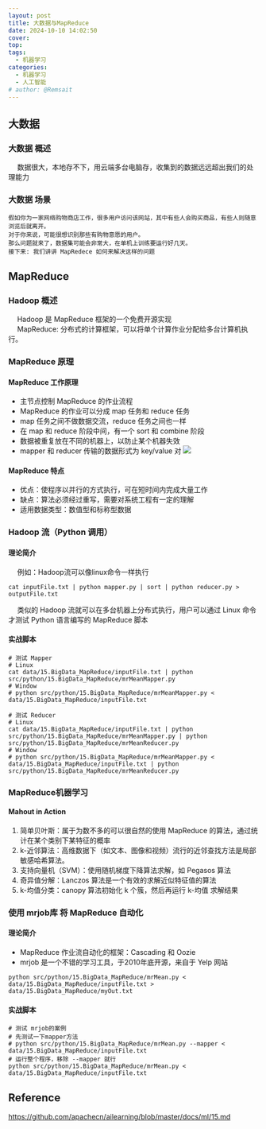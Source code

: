 ```yaml
---
layout: post
title: 大数据与MapReduce
date: 2024-10-10 14:02:50
cover: 
top: 
tags: 
  - 机器学习
categories: 
  - 机器学习
  - 人工智能
# author: @Remsait
---
```

## 大数据
### 大数据 概述
&emsp; 数据很大，本地存不下，用云端多台电脑存，收集到的数据远远超出我们的处理能力
### 大数据 场景
```text
假如你为一家网络购物商店工作，很多用户访问该网站，其中有些人会购买商品，有些人则随意浏览后就离开。
对于你来说，可能很想识别那些有购物意愿的用户。
那么问题就来了，数据集可能会非常大，在单机上训练要运行好几天。
接下来: 我们讲讲 MapRedece 如何来解决这样的问题
```

## MapReduce
### Hadoop 概述
&emsp; Hadoop 是 MapReduce 框架的一个免费开源实现  
&emsp; MapReduce: 分布式的计算框架，可以将单个计算作业分配给多台计算机执行。  

### MapReduce 原理
#### MapReduce 工作原理
- 主节点控制 MapReduce 的作业流程
- MapReduce 的作业可以分成 map 任务和 reduce 任务
- map 任务之间不做数据交流，reduce 任务之间也一样
- 在 map 和 reduce 阶段中间，有一个 sort 和 combine 阶段
- 数据被重复放在不同的机器上，以防止某个机器失效
- mapper 和 reducer 传输的数据形式为 key/value 对
![](https://cloudflare.remsait.com/img/mapreduce.png)
#### MapReduce 特点
- 优点：使程序以并行的方式执行，可在短时间内完成大量工作
- 缺点：算法必须经过重写，需要对系统工程有一定的理解
- 适用数据类型：数值型和标称型数据

### Hadoop 流（Python 调用）
#### 理论简介

&emsp; 例如：Hadoop流可以像linux命令一样执行
```shell
cat inputFile.txt | python mapper.py | sort | python reducer.py > outputFile.txt
```
&emsp; 类似的 Hadoop 流就可以在多台机器上分布式执行，用户可以通过 Linux 命令才测试 Python 语言编写的 MapReduce 脚本
#### 实战脚本

```shell
# 测试 Mapper
# Linux
cat data/15.BigData_MapReduce/inputFile.txt | python src/python/15.BigData_MapReduce/mrMeanMapper.py
# Window
# python src/python/15.BigData_MapReduce/mrMeanMapper.py < data/15.BigData_MapReduce/inputFile.txt

# 测试 Reducer
# Linux
cat data/15.BigData_MapReduce/inputFile.txt | python src/python/15.BigData_MapReduce/mrMeanMapper.py | python src/python/15.BigData_MapReduce/mrMeanReducer.py
# Window
# python src/python/15.BigData_MapReduce/mrMeanMapper.py < data/15.BigData_MapReduce/inputFile.txt | python src/python/15.BigData_MapReduce/mrMeanReducer.py
```

### MapReduce机器学习
#### Mahout in Action
1. 简单贝叶斯：属于为数不多的可以很自然的使用 MapReduce 的算法，通过统计在某个类别下某特征的概率
2. k-近邻算法：高维数据下（如文本、图像和视频）流行的近邻查找方法是局部敏感哈希算法。
3. 支持向量机（SVM）：使用随机梯度下降算法求解，如 Pegasos 算法
4. 奇异值分解：Lanczos 算法是一个有效的求解近似特征值的算法
5. k-均值分类：canopy 算法初始化 k 个簇，然后再运行 k-均值 求解结果

### 使用 mrjob库 将 MapReduce 自动化
#### 理论简介
- MapReduce 作业流自动化的框架：Cascading 和 Oozie
- mrjob 是一个不错的学习工具，于2010年底开源，来自于 Yelp 网站

```shell
python src/python/15.BigData_MapReduce/mrMean.py < data/15.BigData_MapReduce/inputFile.txt > data/15.BigData_MapReduce/myOut.txt
```
#### 实战脚本
```shell
# 测试 mrjob的案例
# 先测试一下mapper方法
# python src/python/15.BigData_MapReduce/mrMean.py --mapper < data/15.BigData_MapReduce/inputFile.txt
# 运行整个程序，移除 --mapper 就行
python src/python/15.BigData_MapReduce/mrMean.py < data/15.BigData_MapReduce/inputFile.txt
```











## Reference 
<https://github.com/apachecn/ailearning/blob/master/docs/ml/15.md>